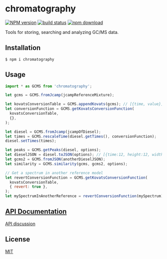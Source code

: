 # chromatography

[![NPM version][npm-image]][npm-url]
[![build status][ci-image]][ci-url]
[![npm download][download-image]][download-url]

Tools for storing, searching and analyzing GC/MS data.

## Installation

`$ npm i chromatography`

## Usage

```js
import * as GCMS from 'chromatography';

let gcms = GCMS.fromJcamp(jcampReferenceMixture);

let kovatsConversionTable = GCMS.appendKovats(gcms); // [{time, value}]
let conversionFunction = GCMS.getKovatsConversionFunction(
  kovatsConversionTable,
  {},
);

let diesel = GCMS.fromJcamp(jcampOfDiesel);
let times = GCMS.rescaleTime(diesel.getTimes(), conversionFunction);
diesel.setTimes(times);

let peaks = GCMS.getPeaks(diesel, options);
let dieselJSON = diesel.toJSON(options); // [{time:12, height:12, width: 3, mass: [{mass, intensity}]}]
let gcms2 = GCMS.fromJSON(anotherDieselJSON);
let similarity = GCMS.similarity(gcms, gcms2, options);

// Get a spectrum in another reference model
let revertConversionFunction = GCMS.getKovatsConversionFunction(
  kovatsConversionTable,
  { revert: true },
);
let mySpectrumInAnotherReference = revertConversionFunction(mySpectrum);
```

## [API Documentation](https://cheminfo.github.io/chromatography/)

[API discussion](https://docs.google.com/document/d/1Jg2l6wKjFCYBSqdVWBSujSkqMhsEV6ZMyxeI9RSLhn0/edit#heading=h.8gjgl6jygt0s)

## License

[MIT](./LICENSE)

[npm-image]: https://img.shields.io/npm/v/chromatography.svg
[npm-url]: https://npmjs.org/package/chromatography
[ci-image]: https://github.com/cheminfo/chromatography/workflows/Node.js%20CI/badge.svg?branch=main
[ci-url]: https://github.com/cheminfo/chromatography/actions?query=workflow%3A%22Node.js+CI%22
[download-image]: https://img.shields.io/npm/dm/chromatography.svg
[download-url]: https://npmjs.org/package/chromatography
